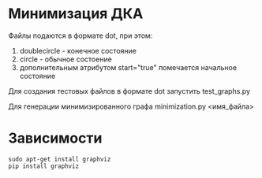 # Минимизация ДКА

Файлы подаются в формате dot, при этом:
1. doublecircle - конечное состояние
2. circle - обычное состоение
3. дополнительным атрибутом start="true" помечается начальное состояние

Для создания тестовых файлов в формате dot запустить test_graphs.py

Для генерации минимизированного графа minimization.py \<имя_файла\>

# Зависимости
    sudo apt-get install graphviz
    pip install graphviz
